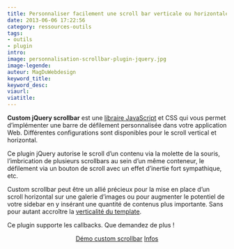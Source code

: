```yaml
---
title: Personnaliser facilement une scroll bar verticale ou horizontale en jQuery
date: 2013-06-06 17:22:56
category: ressources-outils
tags:
- outils
- plugin
intro:
image: personnalisation-scrollbar-plugin-jquery.jpg
image-legende:
auteur: MagDuWebdesign
keyword_title:
keyword_desc:
viaurl:
viatitle:
---
```


<p><strong>Custom jQuery scrollbar</strong> est une <a title="Librairie JavaScript" href="http://magazineduwebdesign.com/tag/javascript/">libraire JavaScript</a>&nbsp;et CSS qui vous permet d’implémenter une barre de défilement personnalisée dans votre application Web. Différentes configurations sont disponibles pour le scroll vertical et horizontal.</p>
<p>Ce plugin jQuery autorise le scroll d’un contenu via la molette de la souris, l’imbrication de plusieurs scrollbars au sein d’un même conteneur, le défilement via un bouton de scroll avec un effet d’inertie fort sympathique, etc.</p>
<p>Custom scrollbar peut être un allié précieux pour la mise en place d’un scroll horizontal sur une galerie d’images ou pour augmenter le potentiel de votre sidebar en y insérant une quantité de contenus plus importante. Sans pour autant accroître&nbsp;la <a title="Off-canvas – contrer la verticalité des sites Web mobiles" href="http://magazineduwebdesign.com/off-canvas-navigation-contenu-site-mobile">verticalité du template</a>.</p>
<p>Ce plugin supporte les callbacks. Que demandez de plus !</p>
<p style="text-align: center;"><a class="button primary radius" href="http://manos.malihu.gr/tuts/custom-scrollbar-plugin/complete_examples.html" target="_blank">Démo custom scrollbar</a>&nbsp;<a class="button secondary radius" href="http://manos.malihu.gr/jquery-custom-content-scroller/" target="_blank">Infos</a></p>
